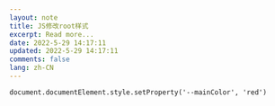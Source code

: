 ```yaml
---
layout: note
title: JS修改root样式
excerpt: Read more...
date: 2022-5-29 14:17:11
updated: 2022-5-29 14:17:11
comments: false
lang: zh-CN
---
```


`document.documentElement.style.setProperty('--mainColor', 'red')`
  